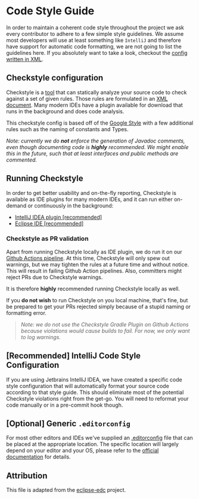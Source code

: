 # Code Style Guide

In order to maintain a coherent code style throughout the project we ask every contributor to adhere to a few simple
style guidelines. We assume most developers will use at least something like `IntelliJ` and therefore have support for
automatic code formatting, we are not going to list the guidelines here. If you absolutely want to take a look, checkout
the [config written in XML](resources/checkstyle-config.xml).

## Checkstyle configuration

Checkstyle is a [tool](https://checkstyle.sourceforge.io/) that can statically analyze your source code to check against
a set of given rules. Those rules are formulated in an [XML document](resources/checkstyle-config.xml). Many modern
IDEs have a plugin available for download that runs in the background and does code analysis.

This checkstyle config is based off of the [Google Style](https://checkstyle.sourceforge.io/google_style.html) with a
few
additional rules such as the naming of constants and Types.

_Note: currently we do **not** enforce the generation of Javadoc comments, even though documenting code is **highly**
recommended. We might enable this in the future, such that at least interfaces and public methods are commented._

## Running Checkstyle

In order to get better usability and on-the-fly reporting, Checkstyle is available as IDE plugins for many modern IDEs,
and it can run either on-demand or continuously in the background:

- [IntelliJ IDEA plugin [recommended]](https://plugins.jetbrains.com/plugin/1065-checkstyle-idea)
- [Eclipse IDE [recommended]](https://checkstyle.org/eclipse-cs/#!/)

### Checkstyle as PR validation

Apart from running Checkstyle locally as IDE plugin, we do run it on
our [Github Actions pipeline](.github/workflows/code_analysis.yml). At this time, Checkstyle will only spew out
warnings, but
we may tighten the rules at a future time and without notice. This will result in failing Github Action pipelines. Also,
committers might reject PRs due to Checkstyle warnings.

It is therefore **highly** recommended running Checkstyle locally as well.

If you **do not wish** to run Checkstyle on you local machine, that's fine, but be prepared to get your PRs rejected
simply because of a stupid naming or formatting error.

> _Note: we do not use the Checkstyle Gradle Plugin on Github Actions because violations would cause builds to fail. For
now, we only want to log warnings._

## [Recommended] IntelliJ Code Style Configuration

If you are using Jetbrains IntelliJ IDEA, we have created a specific code style configuration that will automatically
format your source code according to that style guide. This should eliminate most of the potential Checkstyle violations
right from the get-go. You will need to reformat your code manually or in a pre-commit hook though.

## [Optional] Generic `.editorconfig`

For most other editors and IDEs we've supplied an [.editorconfig](.editorconfig) file that can be
placed at the appropriate location. The specific location will largely depend on your editor and your OS, please refer
to the [official documentation](https://editorconfig.org) for details.

## Attribution

This file is adapted from the [eclipse-edc](https://github.com/eclipse-dataspaceconnector/DataSpaceConnector) project.
